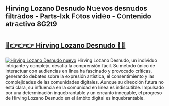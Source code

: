 ## Hirving Lozano Desnudo N𝚞𝚎vos desn𝚞dos filtr𝚊dos - Parts-Ixk F𝚘tos vid𝚎o - C𝚘ntenido atr𝚊ctivo 8G2t9

# <h2><a href="http://mb1fwmm.tromn.icu/?c=Hirving+Lozano+Desnudo">🔗👉👉👉 Hirving Lozano Desnudo 🔗🔗</a></h2>

[![Hirving Lozano Desnudo nuevo](https://i.imgur.com/pEAQMta.gif)](http://mb1fwmm.tromn.icu/?c=Hirving+Lozano+Desnudo)
Hirving Lozano Desnudo, un individuo intrigante y complejo, desafía la comprensión fácil. Su método único de interactuar con audiencias en línea ha fascinado y provocado críticas, generando debates sobre la expresión artística, el consentimiento y las complejidades de las comunidades digitales. Aunque su dirección futura no está clara, su influencia en la comunidad en línea es indiscutible. Impulsado por una determinación inquebrantable y un encanto innegable, el progreso de Hirving Lozano Desnudo en el ámbito digital es inquebrantable.
